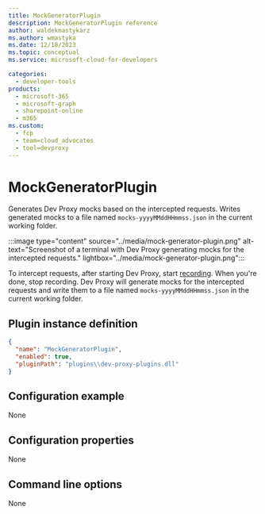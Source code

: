 ```yaml
---
title: MockGeneratorPlugin
description: MockGeneratorPlugin reference
author: waldekmastykarz
ms.author: wmastyka
ms.date: 12/18/2023
ms.topic: conceptual
ms.service: microsoft-cloud-for-developers

categories:
  - developer-tools
products:
  - microsoft-365
  - microsoft-graph
  - sharepoint-online
  - m365
ms.custom:
  - fcp
  - team=cloud_advocates
  - tool=devproxy
---
```


# MockGeneratorPlugin

Generates Dev Proxy mocks based on the intercepted requests. Writes generated mocks to a file named `mocks-yyyyMMddHHmmss.json` in the current working folder.

:::image type="content" source="../media/mock-generator-plugin.png" alt-text="Screenshot of a terminal with Dev Proxy generating mocks for the intercepted requests." lightbox="../media/mock-generator-plugin.png":::

To intercept requests, after starting Dev Proxy, start [recording](../how-to/record-and-export-proxy-activity.md). When you're done, stop recording. Dev Proxy will generate mocks for the intercepted requests and write them to a file named `mocks-yyyyMMddHHmmss.json` in the current working folder.

## Plugin instance definition

```json
{
  "name": "MockGeneratorPlugin",
  "enabled": true,
  "pluginPath": "plugins\\dev-proxy-plugins.dll"
}
```

## Configuration example

None

## Configuration properties

None

## Command line options

None
